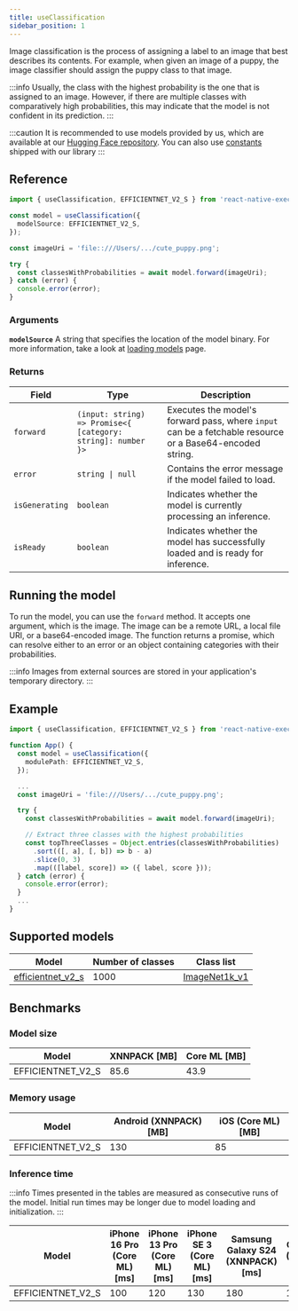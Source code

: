 ```yaml
---
title: useClassification
sidebar_position: 1
---
```


Image classification is the process of assigning a label to an image that best describes its contents. For example, when given an image of a puppy, the image classifier should assign the puppy class to that image.

:::info
Usually, the class with the highest probability is the one that is assigned to an image. However, if there are multiple classes with comparatively high probabilities, this may indicate that the model is not confident in its prediction.
:::

:::caution
It is recommended to use models provided by us, which are available at our [Hugging Face repository](https://huggingface.co/software-mansion/react-native-executorch-efficientnet-v2-s). You can also use [constants](https://github.com/software-mansion/react-native-executorch/tree/main/src/constants/modelUrls.ts) shipped with our library
:::

## Reference

```typescript
import { useClassification, EFFICIENTNET_V2_S } from 'react-native-executorch';

const model = useClassification({
  modelSource: EFFICIENTNET_V2_S,
});

const imageUri = 'file::///Users/.../cute_puppy.png';

try {
  const classesWithProbabilities = await model.forward(imageUri);
} catch (error) {
  console.error(error);
}
```

### Arguments

**`modelSource`**
A string that specifies the location of the model binary. For more information, take a look at [loading models](../fundamentals/loading-models.md) page.

### Returns

| Field          | Type                                                         | Description                                                                                              |
| -------------- | ------------------------------------------------------------ | -------------------------------------------------------------------------------------------------------- |
| `forward`      | `(input: string) => Promise<{ [category: string]: number }>` | Executes the model's forward pass, where `input` can be a fetchable resource or a Base64-encoded string. |
| `error`        | <code>string &#124; null</code>                              | Contains the error message if the model failed to load.                                                  |
| `isGenerating` | `boolean`                                                    | Indicates whether the model is currently processing an inference.                                        |
| `isReady`      | `boolean`                                                    | Indicates whether the model has successfully loaded and is ready for inference.                          |

## Running the model

To run the model, you can use the `forward` method. It accepts one argument, which is the image. The image can be a remote URL, a local file URI, or a base64-encoded image. The function returns a promise, which can resolve either to an error or an object containing categories with their probabilities.

:::info
Images from external sources are stored in your application's temporary directory.
:::

## Example

```typescript
import { useClassification, EFFICIENTNET_V2_S } from 'react-native-executorch';

function App() {
  const model = useClassification({
    modulePath: EFFICIENTNET_V2_S,
  });

  ...
  const imageUri = 'file:///Users/.../cute_puppy.png';

  try {
    const classesWithProbabilities = await model.forward(imageUri);

    // Extract three classes with the highest probabilities
    const topThreeClasses = Object.entries(classesWithProbabilities)
      .sort(([, a], [, b]) => b - a)
      .slice(0, 3)
      .map(([label, score]) => ({ label, score }));
  } catch (error) {
    console.error(error);
  }
  ...
}
```

## Supported models

| Model                                                                                                           | Number of classes | Class list                                                                                                                                                                 |
| --------------------------------------------------------------------------------------------------------------- | ----------------- | -------------------------------------------------------------------------------------------------------------------------------------------------------------------------- |
| [efficientnet_v2_s](https://pytorch.org/vision/0.20/models/generated/torchvision.models.efficientnet_v2_s.html) | 1000              | [ImageNet1k_v1](https://github.com/software-mansion/react-native-executorch/blob/main/android/src/main/java/com/swmansion/rnexecutorch/models/classification/Constants.kt) |

## Benchmarks

### Model size

| Model             | XNNPACK [MB] | Core ML [MB] |
| ----------------- | ------------ | ----------- |
| EFFICIENTNET_V2_S | 85.6         | 43.9        |

### Memory usage

| Model             | Android (XNNPACK) [MB] | iOS (Core ML) [MB] |
| ----------------- | ---------------------- | ----------------- |
| EFFICIENTNET_V2_S | 130                    | 85                |

### Inference time

:::info
Times presented in the tables are measured as consecutive runs of the model. Initial run times may be longer due to model loading and initialization.
:::

| Model             | iPhone 16 Pro (Core ML) [ms] | iPhone 13 Pro (Core ML) [ms] | iPhone SE 3 (Core ML) [ms] | Samsung Galaxy S24 (XNNPACK) [ms] | OnePlus 12 (XNNPACK) [ms] |
| ----------------- | --------------------------- | --------------------------- | ------------------------- | --------------------------------- | ------------------------- |
| EFFICIENTNET_V2_S | 100                         | 120                         | 130                       | 180                               | 170                       |
